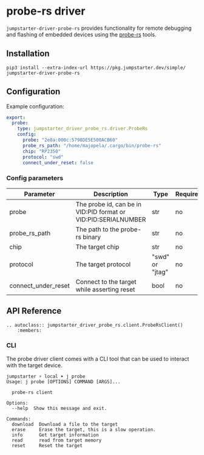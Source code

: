 # probe-rs driver

`jumpstarter-driver-probe-rs` provides functionality for remote debugging and
flashing of embedded devices using the [probe-rs](https://probe.rs) tools.

## Installation

```shell
pip3 install --extra-index-url https://pkg.jumpstarter.dev/simple/ jumpstarter-driver-probe-rs
```

## Configuration

Example configuration:

```yaml
export:
  probe:
    type: jumpstarter_driver_probe_rs.driver.ProbeRs
    config:
      probe: "2e8a:000c:5798DE5E500ACB60"
      probe_rs_path: "/home/majopela/.cargo/bin/probe-rs"
      chip: "RP2350"
      protocol: "swd"
      connect_under_reset: false
```

### Config parameters

| Parameter           | Description                                                    | Type            | Required | Default  |
| ------------------- | -------------------------------------------------------------- | --------------- | -------- | -------- |
| probe               | The probe id, can be in VID:PID format or VID:PID:SERIALNUMBER | str             | no       |          |
| probe_rs_path       | The path to the probe-rs binary                                | str             | no       | probe-rs |
| chip                | The target chip                                                | str             | no       |          |
| protocol            | The target protocol                                            | "swd" or "jtag" | no       |          |
| connect_under_reset | Connect to the target while asserting reset                    | bool            | no       | false    |

## API Reference

```{eval-rst}
.. autoclass:: jumpstarter_driver_probe_rs.client.ProbeRsClient()
    :members:
```

### CLI

The probe driver client comes with a CLI tool that can be used to interact with
the target device.
```
jumpstarter ⚡ local ➤ j probe
Usage: j probe [OPTIONS] COMMAND [ARGS]...

  probe-rs client

Options:
  --help  Show this message and exit.

Commands:
  download  Download a file to the target
  erase     Erase the target, this is a slow operation.
  info      Get target information
  read      read from target memory
  reset     Reset the target
```
